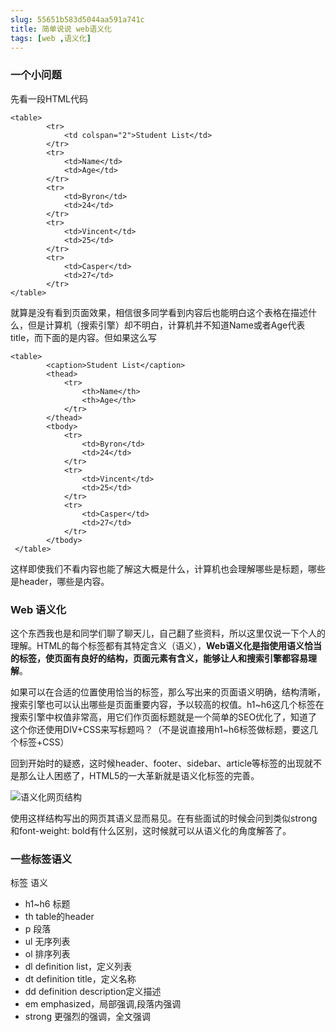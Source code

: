```yaml
---
slug: 55651b583d5044aa591a741c
title: 简单说说 web语义化
tags: [web ,语义化]
---
```


### 一个小问题
先看一段HTML代码
```
<table>
        <tr>
            <td colspan="2">Student List</td>
        </tr>
        <tr>
            <td>Name</td>
            <td>Age</td>
        </tr>
        <tr>
            <td>Byron</td>
            <td>24</td>
        </tr>
        <tr>
            <td>Vincent</td>
            <td>25</td>
        </tr>
        <tr>
            <td>Casper</td>
            <td>27</td>
        </tr>
</table>
```
就算是没有看到页面效果，相信很多同学看到内容后也能明白这个表格在描述什么，但是计算机（搜索引擎）却不明白，计算机并不知道Name或者Age代表title，而下面的是内容。但如果这么写
```
<table>
        <caption>Student List</caption>
        <thead>
            <tr>
                <th>Name</th>
                <th>Age</th>
            </tr>
        </thead>
        <tbody>
            <tr>
                <td>Byron</td>
                <td>24</td>
            </tr>
            <tr>
                <td>Vincent</td>
                <td>25</td>
            </tr>
            <tr>
                <td>Casper</td>
                <td>27</td>
            </tr>
        </tbody>
 </table>
```
这样即使我们不看内容也能了解这大概是什么，计算机也会理解哪些是标题，哪些是header，哪些是内容。

### Web 语义化
这个东西我也是和同学们聊了聊天儿，自己翻了些资料，所以这里仅说一下个人的理解。HTML的每个标签都有其特定含义（语义），**Web语义化是指使用语义恰当的标签，使页面有良好的结构，页面元素有含义，能够让人和搜索引擎都容易理解**。

如果可以在合适的位置使用恰当的标签，那么写出来的页面语义明确，结构清晰，搜索引擎也可以认出哪些是页面重要内容，予以较高的权值。h1~h6这几个标签在搜索引擎中权值非常高，用它们作页面标题就是一个简单的SEO优化了，知道了这个你还使用DIV+CSS来写标题吗？（不是说直接用h1~h6标签做标题，要这几个标签+CSS）

回到开始时的疑惑，这时候header、footer、sidebar、article等标签的出现就不是那么让人困惑了，HTML5的一大革新就是语义化标签的完善。

![语义化网页结构](http:https://static.gaoqixhb.com/FsgY-0AGO0vMpPxjjaQZiWptk5UR)
 
 使用这样结构写出的网页其语义显而易见。在有些面试的时候会问到类似strong 和font-weight: bold有什么区别，这时候就可以从语义化的角度解答了。
 
### 一些标签语义
标签	语义
* h1~h6	标题
* th	table的header
* p	段落
* ul	无序列表
* ol	排序列表
* dl	definition list，定义列表
* dt	definition title，定义名称
* dd	definition  description定义描述
* em	emphasized，局部强调,段落内强调
* strong	更强烈的强调，全文强调
